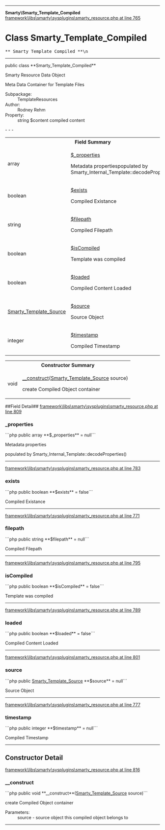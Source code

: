 - - -

**Smarty\Smarty_Template_Compiled**
<a href="https://github.com/JeyDotC/Hirudo-docs/blob/master/source/framework/libs/smarty/sysplugins/smarty_resource.php.md#line765" class="location">framework\libs\smarty\sysplugins\smarty_resource.php at line 765</a>

# Class Smarty_Template_Compiled #

<pre class="tree">** Smarty_Template_Compiled **\n</pre>

- - -

<p class="signature">public  class **Smarty_Template_Compiled**</p>

<div class="comment" id="overview_description"><p>Smarty Resource Data Object</p><p>Meta Data Container for Template Files</p></div>

<dl>
<dt>Subpackage:</dt>
<dd>TemplateResources</dd>
<dt>Author:</dt>
<dd>Rodney Rehm</dd>
<dt>Property:</dt>
<dd>string $content compiled content</dd>
</dl>
- - -

<table id="summary_field">
<tr><th colspan="2">Field Summary</th></tr>
<tr>
<td class="type"> array</td>
<td class="description"><p class="name"><a href="#_properties">$_properties</a></p><p class="description">Metadata propertiespopulated by Smarty_Internal_Template::decodeProperties()</p></td>
</tr>
<tr>
<td class="type"> boolean</td>
<td class="description"><p class="name"><a href="#exists">$exists</a></p><p class="description">Compiled Existance</p></td>
</tr>
<tr>
<td class="type"> string</td>
<td class="description"><p class="name"><a href="#filepath">$filepath</a></p><p class="description">Compiled Filepath</p></td>
</tr>
<tr>
<td class="type"> boolean</td>
<td class="description"><p class="name"><a href="#isCompiled">$isCompiled</a></p><p class="description">Template was compiled</p></td>
</tr>
<tr>
<td class="type"> boolean</td>
<td class="description"><p class="name"><a href="#loaded">$loaded</a></p><p class="description">Compiled Content Loaded</p></td>
</tr>
<tr>
<td class="type"> <a href="../smarty/smarty_template_source.html">Smarty_Template_Source</a></td>
<td class="description"><p class="name"><a href="#source">$source</a></p><p class="description">Source Object</p></td>
</tr>
<tr>
<td class="type"> integer</td>
<td class="description"><p class="name"><a href="#timestamp">$timestamp</a></p><p class="description">Compiled Timestamp</p></td>
</tr>
</table>

<table id="summary_constructor">
<tr><th colspan="2">Constructor Summary</th></tr>
<tr>
<td class="type"> void</td>
<td class="description"><p class="name"><a href="#__construct()">__construct</a>(<a href="../smarty/smarty_template_source.html">Smarty_Template_Source</a> source)</p><p class="description">create Compiled Object container</p></td>
</tr>
</table>

##Field Detail##
<a href="https://github.com/JeyDotC/Hirudo-docs/blob/master/source/framework/libs/smarty/sysplugins/smarty_resource.php.md#line809" class="location">framework\libs\smarty\sysplugins\smarty_resource.php at line 809</a>

<h3 id="_properties">_properties</h3>
```php
public  array **$_properties** = null```
<div class="details">
<p>Metadata properties</p><p>populated by Smarty_Internal_Template::decodeProperties()</p></div>

- - -

<a href="https://github.com/JeyDotC/Hirudo-docs/blob/master/source/framework/libs/smarty/sysplugins/smarty_resource.php.md#line783" class="location">framework\libs\smarty\sysplugins\smarty_resource.php at line 783</a>

<h3 id="exists">exists</h3>
```php
public  boolean **$exists** = false```
<div class="details">
<p>Compiled Existance</p></div>

- - -

<a href="https://github.com/JeyDotC/Hirudo-docs/blob/master/source/framework/libs/smarty/sysplugins/smarty_resource.php.md#line771" class="location">framework\libs\smarty\sysplugins\smarty_resource.php at line 771</a>

<h3 id="filepath">filepath</h3>
```php
public  string **$filepath** = null```
<div class="details">
<p>Compiled Filepath</p></div>

- - -

<a href="https://github.com/JeyDotC/Hirudo-docs/blob/master/source/framework/libs/smarty/sysplugins/smarty_resource.php.md#line795" class="location">framework\libs\smarty\sysplugins\smarty_resource.php at line 795</a>

<h3 id="isCompiled">isCompiled</h3>
```php
public  boolean **$isCompiled** = false```
<div class="details">
<p>Template was compiled</p></div>

- - -

<a href="https://github.com/JeyDotC/Hirudo-docs/blob/master/source/framework/libs/smarty/sysplugins/smarty_resource.php.md#line789" class="location">framework\libs\smarty\sysplugins\smarty_resource.php at line 789</a>

<h3 id="loaded">loaded</h3>
```php
public  boolean **$loaded** = false```
<div class="details">
<p>Compiled Content Loaded</p></div>

- - -

<a href="https://github.com/JeyDotC/Hirudo-docs/blob/master/source/framework/libs/smarty/sysplugins/smarty_resource.php.md#line801" class="location">framework\libs\smarty\sysplugins\smarty_resource.php at line 801</a>

<h3 id="source">source</h3>
```php
public  <a href="../smarty/smarty_template_source.html">Smarty_Template_Source</a> **$source** = null```
<div class="details">
<p>Source Object</p></div>

- - -

<a href="https://github.com/JeyDotC/Hirudo-docs/blob/master/source/framework/libs/smarty/sysplugins/smarty_resource.php.md#line777" class="location">framework\libs\smarty\sysplugins\smarty_resource.php at line 777</a>

<h3 id="timestamp">timestamp</h3>
```php
public  integer **$timestamp** = null```
<div class="details">
<p>Compiled Timestamp</p></div>

- - -

<h2 id="detail_method">Constructor Detail</h2>
<a href="https://github.com/JeyDotC/Hirudo-docs/blob/master/source/framework/libs/smarty/sysplugins/smarty_resource.php.md#line816" class="location">framework\libs\smarty\sysplugins\smarty_resource.php at line 816</a>

<h3 id="__construct()">__construct</h3>
```php
public  void **__construct**(<a href="../smarty/smarty_template_source.html">Smarty_Template_Source</a> source)```
<div class="details">
<p>create Compiled Object container</p><dl>
<dt>Parameters:</dt>
<dd>source - source object this compiled object belongs to</dd>
</dl>
</div>

- - -

